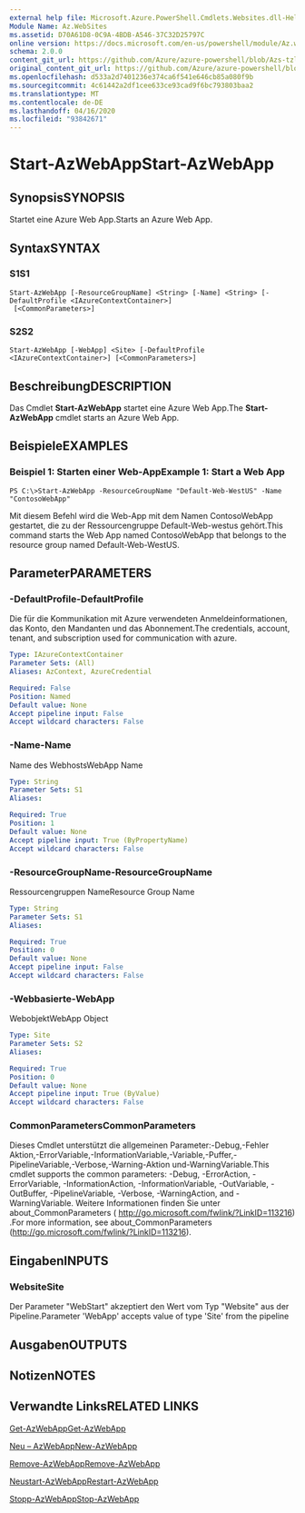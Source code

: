 ```yaml
---
external help file: Microsoft.Azure.PowerShell.Cmdlets.Websites.dll-Help.xml
Module Name: Az.WebSites
ms.assetid: D70A61D8-0C9A-4BDB-A546-37C32D25797C
online version: https://docs.microsoft.com/en-us/powershell/module/Az.websites/start-Azwebapp
schema: 2.0.0
content_git_url: https://github.com/Azure/azure-powershell/blob/Azs-tzl/src/Websites/Websites/help/Start-AzWebApp.md
original_content_git_url: https://github.com/Azure/azure-powershell/blob/Azs-tzl/src/Websites/Websites/help/Start-AzWebApp.md
ms.openlocfilehash: d533a2d7401236e374ca6f541e646cb85a080f9b
ms.sourcegitcommit: 4c61442a2df1cee633ce93cad9f6bc793803baa2
ms.translationtype: MT
ms.contentlocale: de-DE
ms.lasthandoff: 04/16/2020
ms.locfileid: "93842671"
---
```

# <span data-ttu-id="49c34-101">Start-AzWebApp</span><span class="sxs-lookup"><span data-stu-id="49c34-101">Start-AzWebApp</span></span>

## <span data-ttu-id="49c34-102">Synopsis</span><span class="sxs-lookup"><span data-stu-id="49c34-102">SYNOPSIS</span></span>
<span data-ttu-id="49c34-103">Startet eine Azure Web App.</span><span class="sxs-lookup"><span data-stu-id="49c34-103">Starts an Azure Web App.</span></span>

## <span data-ttu-id="49c34-104">Syntax</span><span class="sxs-lookup"><span data-stu-id="49c34-104">SYNTAX</span></span>

### <span data-ttu-id="49c34-105">S1</span><span class="sxs-lookup"><span data-stu-id="49c34-105">S1</span></span>
```
Start-AzWebApp [-ResourceGroupName] <String> [-Name] <String> [-DefaultProfile <IAzureContextContainer>]
 [<CommonParameters>]
```

### <span data-ttu-id="49c34-106">S2</span><span class="sxs-lookup"><span data-stu-id="49c34-106">S2</span></span>
```
Start-AzWebApp [-WebApp] <Site> [-DefaultProfile <IAzureContextContainer>] [<CommonParameters>]
```

## <span data-ttu-id="49c34-107">Beschreibung</span><span class="sxs-lookup"><span data-stu-id="49c34-107">DESCRIPTION</span></span>
<span data-ttu-id="49c34-108">Das Cmdlet **Start-AzWebApp** startet eine Azure Web App.</span><span class="sxs-lookup"><span data-stu-id="49c34-108">The **Start-AzWebApp** cmdlet starts an Azure Web App.</span></span>

## <span data-ttu-id="49c34-109">Beispiele</span><span class="sxs-lookup"><span data-stu-id="49c34-109">EXAMPLES</span></span>

### <span data-ttu-id="49c34-110">Beispiel 1: Starten einer Web-App</span><span class="sxs-lookup"><span data-stu-id="49c34-110">Example 1: Start a Web App</span></span>
```
PS C:\>Start-AzWebApp -ResourceGroupName "Default-Web-WestUS" -Name "ContosoWebApp"
```

<span data-ttu-id="49c34-111">Mit diesem Befehl wird die Web-App mit dem Namen ContosoWebApp gestartet, die zu der Ressourcengruppe Default-Web-westus gehört.</span><span class="sxs-lookup"><span data-stu-id="49c34-111">This command starts the Web App named ContosoWebApp that belongs to the resource group named Default-Web-WestUS.</span></span>

## <span data-ttu-id="49c34-112">Parameter</span><span class="sxs-lookup"><span data-stu-id="49c34-112">PARAMETERS</span></span>

### <span data-ttu-id="49c34-113">-DefaultProfile</span><span class="sxs-lookup"><span data-stu-id="49c34-113">-DefaultProfile</span></span>
<span data-ttu-id="49c34-114">Die für die Kommunikation mit Azure verwendeten Anmeldeinformationen, das Konto, den Mandanten und das Abonnement.</span><span class="sxs-lookup"><span data-stu-id="49c34-114">The credentials, account, tenant, and subscription used for communication with azure.</span></span>

```yaml
Type: IAzureContextContainer
Parameter Sets: (All)
Aliases: AzContext, AzureCredential

Required: False
Position: Named
Default value: None
Accept pipeline input: False
Accept wildcard characters: False
```

### <span data-ttu-id="49c34-115">-Name</span><span class="sxs-lookup"><span data-stu-id="49c34-115">-Name</span></span>
<span data-ttu-id="49c34-116">Name des Webhosts</span><span class="sxs-lookup"><span data-stu-id="49c34-116">WebApp Name</span></span>

```yaml
Type: String
Parameter Sets: S1
Aliases: 

Required: True
Position: 1
Default value: None
Accept pipeline input: True (ByPropertyName)
Accept wildcard characters: False
```

### <span data-ttu-id="49c34-117">-ResourceGroupName</span><span class="sxs-lookup"><span data-stu-id="49c34-117">-ResourceGroupName</span></span>
<span data-ttu-id="49c34-118">Ressourcengruppen Name</span><span class="sxs-lookup"><span data-stu-id="49c34-118">Resource Group Name</span></span>

```yaml
Type: String
Parameter Sets: S1
Aliases: 

Required: True
Position: 0
Default value: None
Accept pipeline input: False
Accept wildcard characters: False
```

### <span data-ttu-id="49c34-119">-Webbasierte</span><span class="sxs-lookup"><span data-stu-id="49c34-119">-WebApp</span></span>
<span data-ttu-id="49c34-120">Webobjekt</span><span class="sxs-lookup"><span data-stu-id="49c34-120">WebApp Object</span></span>

```yaml
Type: Site
Parameter Sets: S2
Aliases: 

Required: True
Position: 0
Default value: None
Accept pipeline input: True (ByValue)
Accept wildcard characters: False
```

### <span data-ttu-id="49c34-121">CommonParameters</span><span class="sxs-lookup"><span data-stu-id="49c34-121">CommonParameters</span></span>
<span data-ttu-id="49c34-122">Dieses Cmdlet unterstützt die allgemeinen Parameter:-Debug,-Fehler Aktion,-ErrorVariable,-InformationVariable,-Variable,-Puffer,-PipelineVariable,-Verbose,-Warning-Aktion und-WarningVariable.</span><span class="sxs-lookup"><span data-stu-id="49c34-122">This cmdlet supports the common parameters: -Debug, -ErrorAction, -ErrorVariable, -InformationAction, -InformationVariable, -OutVariable, -OutBuffer, -PipelineVariable, -Verbose, -WarningAction, and -WarningVariable.</span></span> <span data-ttu-id="49c34-123">Weitere Informationen finden Sie unter about_CommonParameters ( http://go.microsoft.com/fwlink/?LinkID=113216) .</span><span class="sxs-lookup"><span data-stu-id="49c34-123">For more information, see about_CommonParameters (http://go.microsoft.com/fwlink/?LinkID=113216).</span></span>

## <span data-ttu-id="49c34-124">Eingaben</span><span class="sxs-lookup"><span data-stu-id="49c34-124">INPUTS</span></span>

### <span data-ttu-id="49c34-125">Website</span><span class="sxs-lookup"><span data-stu-id="49c34-125">Site</span></span>
<span data-ttu-id="49c34-126">Der Parameter "WebStart" akzeptiert den Wert vom Typ "Website" aus der Pipeline.</span><span class="sxs-lookup"><span data-stu-id="49c34-126">Parameter 'WebApp' accepts value of type 'Site' from the pipeline</span></span>

## <span data-ttu-id="49c34-127">Ausgaben</span><span class="sxs-lookup"><span data-stu-id="49c34-127">OUTPUTS</span></span>

## <span data-ttu-id="49c34-128">Notizen</span><span class="sxs-lookup"><span data-stu-id="49c34-128">NOTES</span></span>

## <span data-ttu-id="49c34-129">Verwandte Links</span><span class="sxs-lookup"><span data-stu-id="49c34-129">RELATED LINKS</span></span>

[<span data-ttu-id="49c34-130">Get-AzWebApp</span><span class="sxs-lookup"><span data-stu-id="49c34-130">Get-AzWebApp</span></span>](./Get-AzWebApp.md)

[<span data-ttu-id="49c34-131">Neu – AzWebApp</span><span class="sxs-lookup"><span data-stu-id="49c34-131">New-AzWebApp</span></span>](./New-AzWebApp.md)

[<span data-ttu-id="49c34-132">Remove-AzWebApp</span><span class="sxs-lookup"><span data-stu-id="49c34-132">Remove-AzWebApp</span></span>](./Remove-AzWebApp.md)

[<span data-ttu-id="49c34-133">Neustart-AzWebApp</span><span class="sxs-lookup"><span data-stu-id="49c34-133">Restart-AzWebApp</span></span>](./Restart-AzWebApp.md)

[<span data-ttu-id="49c34-134">Stopp-AzWebApp</span><span class="sxs-lookup"><span data-stu-id="49c34-134">Stop-AzWebApp</span></span>](./Stop-AzWebApp.md)


